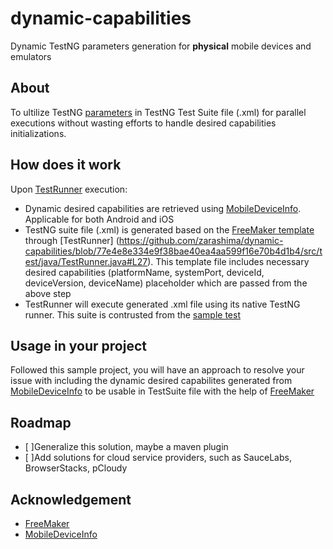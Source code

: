 # dynamic-capabilities
Dynamic TestNG parameters generation for **physical** mobile devices and emulators

## About
To ultilize TestNG [parameters](https://testng.org/doc/documentation-main.html#parameters) in TestNG Test Suite file (.xml) for parallel executions without wasting efforts to handle desired capabilities initializations.

## How does it work
Upon [TestRunner](https://github.com/zarashima/dynamic-capabilities/blob/master/src/test/java/TestRunner.java) execution:
* Dynamic desired capabilities are retrieved using [MobileDeviceInfo](https://github.com/Testinium/MobileDeviceInfo). Applicable for both Android and iOS
* TestNG suite file (.xml) is generated based on the [FreeMaker template](https://github.com/zarashima/dynamic-capabilities/blob/master/suites/template.ftl) through [TestRunner] (https://github.com/zarashima/dynamic-capabilities/blob/77e4e8e334e9f38bae40ea4aa599f16e70b4d1b4/src/test/java/TestRunner.java#L27). This template file includes necessary desired capabilities (platformName, systemPort, deviceId, deviceVersion, deviceName) placeholder which are passed from the above step
* TestRunner will execute generated .xml file using its native TestNG runner. This suite is contrusted from the [sample test](https://github.com/zarashima/dynamic-capabilities/blob/master/src/test/java/sample/SampleTest.java)

## Usage in your project
Followed this sample project, you will have an approach to resolve your issue with including the dynamic desired capabilites generated from [MobileDeviceInfo](https://github.com/Testinium/MobileDeviceInfo) to be usable in TestSuite file with the help of [FreeMaker](https://freemarker.apache.org/)

## Roadmap
- [ ]Generalize this solution, maybe a maven plugin
- [ ]Add solutions for cloud service providers, such as SauceLabs, BrowserStacks, pCloudy

## Acknowledgement
* [FreeMaker](https://freemarker.apache.org/)
* [MobileDeviceInfo](https://github.com/Testinium/MobileDeviceInfo)
